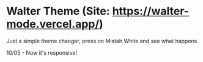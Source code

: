 # Walter Theme (Site: https://walter-mode.vercel.app/)

Just a simple theme changer, press on Mistah White and see what happens

10/05 - Now it's responsive!

